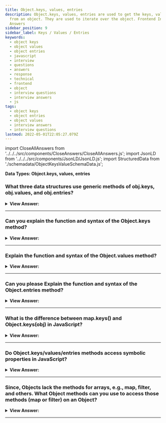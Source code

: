 ```yaml
---
title: Object.keys, values, entries
description: Object.keys, values, entries are used to get the keys, values, and entries
  from an object. They are used to iterate over the object. Frontend Interview
  Answers
sidebar_position: 9
sidebar_label: Keys / Values / Entries
keywords:
  - object keys
  - object values
  - object entries
  - javascript
  - interview
  - questions
  - answers
  - response
  - technical
  - frontend
  - object
  - interview questions
  - interview answers
  - js
tags:
  - object keys
  - object entries
  - object values
  - interview answers
  - interview questions
lastmod: 2022-05-01T22:05:27.079Z
---
```


import CloseAllAnswers from '../../../src/components/CloseAnswers/CloseAllAnswers.js';
import JsonLD from '../../../src/components/JsonLD/JsonLD.js';
import StructuredData from './schemadata/ObjectKeysValueSchemaData.js';

<JsonLD data={StructuredData} />

<head>
  <title>Object Keys / Values / Entries | Frontend Phone Interview</title>
</head>

**Data Types: Object.keys, values, entries**

<CloseAllAnswers />

### What three data structures use generic methods of obj.keys, obj.values, and obj.entries?

<details>
  <summary><strong>View Answer:</strong></summary>
  <div>
  <div><strong>Interview Response:</strong> The three data structures that use the obj.keys, obj.values, and obj.entries generic methods include Map, Set, and Array structures. Plain objects also support similar methods, but the syntax is slightly different.
</div><br />
  <div><strong className="codeExample">Code Example:</strong><br /><br />

  <div></div>

```js
let prices = {
  banana: 1,
  orange: 2,
  meat: 4,
};

let doublePrices = Object.fromEntries(
  // convert to array, map, and then fromEntries gives back the object
  Object.entries(prices).map(([key, value]) => [key, value * 2])
);

alert(doublePrices.meat); // 8

// Object
let obj = { a: 1, b: 2, c: 3 };
console.log(Object.keys(obj)); // outputs: ['a', 'b', 'c']
console.log(Object.values(obj)); // outputs: [1, 2, 3]
console.log(Object.entries(obj)); // outputs: [['a', 1], ['b', 2], ['c', 3]]

// Map
let map = new Map();
map.set('key1', 'value1');
map.set('key2', 'value2');
console.log(Array.from(map.keys())); // outputs: ['key1', 'key2']
console.log(Array.from(map.values())); // outputs: ['value1', 'value2']
console.log(Array.from(map.entries())); // outputs: [['key1', 'value1'], ['key2', 'value2']]

// Set
let set = new Set([1, 2, 3]);
console.log(Array.from(set.keys())); // outputs: [1, 2, 3]
console.log(Array.from(set.values())); // outputs: [1, 2, 3]
console.log(Array.from(set.entries())); // outputs: [[1, 1], [2, 2], [3, 3]]
```

  </div>
  </div>
</details>

---

### Can you explain the function and syntax of the Object.keys method?

<details>
  <summary><strong>View Answer:</strong></summary>
  <div>
  <div><strong>Interview Response:</strong> The Object.keys() function produces an array containing the names of a given object's enumerable properties, iterated in the same manner as a regular loop.
</div><br />
  <div><strong className="codeExample">Code Example:</strong><br /><br />

<strong>Syntax: </strong> Object.keys(obj);<br /><br />

  <div></div>

```js
// simple array
const arr = ['a', 'b', 'c'];
console.log(Object.keys(arr)); // console: ['0', '1', '2']

// array-like object
const obj = { 0: 'a', 1: 'b', 2: 'c' };
console.log(Object.keys(obj)); // console: ['0', '1', '2']

// array-like object with random key ordering
const anObj = { 100: 'a', 2: 'b', 7: 'c' };
console.log(Object.keys(anObj)); // console: ['2', '7', '100']

// getFoo is a property which isn't enumerable
const myObj = Object.create(
  {},
  {
    getFoo: {
      value: function () {
        return this.foo;
      },
    },
  }
);

myObj.foo = 1;
console.log(Object.keys(myObj)); // console: ['foo']
```

:::note
If you want all properties including non-enumerables ones; see Object.getOwnPropertyNames().
:::

  </div>
  </div>
</details>

---

### Explain the function and syntax of the Object.values method?

<details>
  <summary><strong>View Answer:</strong></summary>
  <div>
  <div><strong>Interview Response:</strong> Object.values() return an array whose elements are the enumerable property values found on the object. The ordering of the properties is the same as that given by looping over the object's property values manually.
</div><br />
  <div><strong className="codeExample">Code Example:</strong><br /><br />

<strong>Syntax: </strong> Object.values(obj);<br /><br />

  <div></div>

```js
const obj = { foo: 'bar', baz: 42 };
console.log(Object.values(obj)); // ['bar', 42]

// Array-like object
const arrayLikeObj1 = { 0: 'a', 1: 'b', 2: 'c' };
console.log(Object.values(arrayLikeObj1)); // ['a', 'b', 'c']

// Array-like object with random key ordering
// When using numeric keys, the values are returned in the keys' numerical order
const arrayLikeObj2 = { 100: 'a', 2: 'b', 7: 'c' };
console.log(Object.values(arrayLikeObj2)); // ['b', 'c', 'a']

// getFoo is property which is not enumerable
const my_obj = Object.create(
  {},
  {
    getFoo: {
      value: function () {
        return this.foo;
      },
    },
  }
);
my_obj.foo = 'bar';
console.log(Object.values(my_obj)); // ['bar']

// non-object argument will be coerced to an object
console.log(Object.values('foo')); // ['f', 'o', 'o']
```

  </div>
  </div>
</details>

---

### Can you please Explain the function and syntax of the Object.entries method?

<details>
  <summary><strong>View Answer:</strong></summary>
  <div>
  <div><strong>Interview Response:</strong> The Object.entries method returns an array of a given object's own enumerable string-keyed key-value pairs, in the same order as that provided by a for...in loop. The order is not guaranteed to be chronological, and we should sort it out first if that is a concern.</div><br />
  <div><strong>Technical Response:</strong> The Object.entries() method returns an array of a given object's enumerable string-keyed property [key, value] pairs, in the same order as that provided by a for...in loop. (The only important difference is that a for...in loop enumerates properties in the prototype chain as well). The order of the array returned by Object.entries() does not depend on how an object is defined. If there is a need for certain ordering, then the array should be sorted first, like Object.entries(obj).sort((a, b) => b[0].localeCompare(a[0]));.
  </div><br />
  <div><strong className="codeExample">Code Example:</strong><br /><br />

<strong>Syntax: </strong> Object.entries(obj);<br /><br />

  <div></div>

```js
const object1 = {
  a: 'somestring',
  b: 42,
};

for (const [key, value] of Object.entries(object1)) {
  console.log(`${key}: ${value}`);
}

// expected output:
// "a: somestring"
// "b: 42"
// order is not guaranteed
```

  </div>
  </div>
</details>

---

### What is the difference between map.keys() and Object.keys(obj) in JavaScript?

<details>
  <summary><strong>View Answer:</strong></summary>
  <div>
  <div><strong>Interview Response:</strong> The first difference is that we have to call Object.keys(obj) and not obj.keys(). The reason is flexibility because objects are the base of all complex structures in JavaScript. The second difference is that (Object.*) methods return a “real” array, not just an iterable.</div><br />
  <div><strong>Technical Response:</strong> The biggest difference is that we must use Object.keys(obj) rather than obj.keys (). The primary factor is adaptability. Remember that in JavaScript, objects are the foundation of all complicated structures. As a result, we may have our object, such as data, that implements its data.values() function. We may still use Object.values(data) on it. The second distinction is that Object.* methods return "actual" array objects rather than merely iterables. This difference is primarily due to historical considerations.
  </div><br />
  <div><strong className="codeExample">Code Example:</strong><br /><br />

  <div></div>

```js
let user = {
  name: 'John',
  age: 30,
};

console.log(Object.keys(user));
// returns [ 'name', 'age' ]

console.log(Object.values(user));
// returns [ 'John', 30 ]

console.log(Object.entries(user));
// returns [ [ 'name', 'John' ], [ 'age', 30 ] ]
```

  </div>
  </div>
</details>

---

### Do Object.keys/values/entries methods access symbolic properties in JavaScript?

<details>
  <summary><strong>View Answer:</strong></summary>
  <div>
  <div><strong>Interview Response:</strong> Like a for..in loop, these methods ignore properties that use Symbol(...) as keys. If we want symbolic keys too, we can use Object.getOwnPropertySymbols().</div><br />
  <div><strong>Technical Response:</strong> No, Just like a for..in loop, these methods ignore properties that use Symbol(...) as keys. Usually, that is convenient. But if we want symbolic keys too, there is a separate method Object.getOwnPropertySymbols() that returns an array of only symbolic keys. Also, a method exists, Reflect.ownKeys(obj), that returns all keys.
  </div><br />
  <div><strong className="codeExample">Code Example:</strong><br /><br />

  <div></div>

```js
let obj = {};

obj[Symbol('a')] = 'a';
obj[Symbol.for('b')] = 'b';
obj['c'] = 'c';
obj.d = 'd';

for (let i in obj) {
  console.log(i); // logs "c" and "d"
}
```

  </div>
  </div>
</details>

---

### Since, Objects lack the methods for arrays, e.g., map, filter, and others. What Object methods can you use to access those methods (map or filter) on an Object?

<details>
  <summary><strong>View Answer:</strong></summary>
  <div>
  <div><strong>Interview Response:</strong> If we would like to apply them, we can use Object.entries followed by Object.fromEntries. First, we extract an array of [key, value] pairs from the obj by invoking Object.entries(obj). Call map on the resulting array. Then, we have to call Object.fromEntries(array) on the resulting array to turn it back into an object.</div><br />
  <div><strong className="codeExample">Code Example:</strong><br /><br />

  <div></div>

```js
let prices = {
  banana: 1,
  orange: 2,
  meat: 4,
};

let doublePrices = Object.fromEntries(
  // convert to array, map, and then fromEntries gives back the object
  Object.entries(prices).map(([key, value]) => [key, value * 2])
);

alert(doublePrices.meat); // 8
```

  </div>
  </div>
</details>

---
